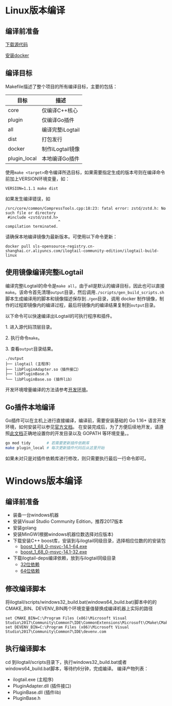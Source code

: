 # Linux版本编译

## 编译前准备

[下载源代码](download.md)

[安装docker](https://docs.docker.com/engine/install/)

## 编译目标 <a name="veSpV"></a>

Makefile描述了整个项目的所有编译目标，主要的包括：

| **目标** | **描述** |
| --- | --- |
| core | 仅编译C++核心 |
| plugin | 仅编译Go插件 |
| all | 编译完整iLogtail |
| dist | 打包发行 |
| docker | 制作iLogtail镜像 |
| plugin_local | 本地编译Go插件 |

使用`make <target>`命令编译所选目标，如果需要指定生成的版本号则在编译命令前加上VERSION环境变量，如：

```shell
VERSION=1.1.1 make dist
```

如果发生编译错误，如

``` shell
/src/core/common/CompressTools.cpp:18:23: fatal error: zstd/zstd.h: No such file or directory
 #include <zstd/zstd.h>
                       ^
compilation terminated.
```

请确保本地编译镜像为最新版本。可使用以下命令更新：

``` shell
docker pull sls-opensource-registry.cn-shanghai.cr.aliyuncs.com/ilogtail-community-edition/ilogtail-build-linux
```

## 使用镜像编译完整iLogtail

编译完整iLogtail的命令是`make all`，由于all是默认的编译目标，因此也可以直接`make`。该命令首先清理`output`目录，然后调用`./scripts/gen_build_scripts.sh`脚本生成编译用的脚本和镜像描述保存到`./gen`目录，调用 docker 制作镜像，制作的过程即镜像内的编译过程，最后将镜像内的编译结果复制到`output`目录。

以下命令可以快速编译出iLogtail的可执行程序和插件。

1\. 进入源代码顶层目录。

2\. 执行命令`make`。

3\. 查看`output`目录结果。

```text
./output
├── ilogtail (主程序）
├── libPluginAdapter.so（插件接口）
├── libPluginBase.h
└── libPluginBase.so (插件lib）
```

开发环境增量编译的方法请参考[开发环境](../../developer-guide/development-environment.md)。

## Go插件本地编译

Go插件可以在主机上进行直接编译，编译前，需要安装基础的 Go 1.16+
语言开发环境，如何安装可以参见[官方文档](https://golang.org/doc/install)。
在安装完成后，为了方便后续地开发，请遵照[此文档](https://golang.org/doc/code#Organization)正确地设置你的开发目录以及 GOPATH 等环境变量。。

```bash
go mod tidy       # 若需要更新插件依赖库
make plugin_local # 每次更新插件代码后从这里开始
```

如果未对只是对插件依赖库进行修改，则只需要执行最后一行命令即可。


# Windows版本编译

## 编译前准备
- 装备一台windows机器
- 安装Visual Studio Community Edition，推荐2017版本
- 安装golang
- 安装MinGW(根据windows机器位数选择对应版本)
- 下载安装C++ boost库，安装到与ilogtail同级目录，选择相应位数的的安装包
  - [boost_1_68_0-msvc-14.1-64.exe](https://sourceforge.net/projects/boost/files/boost-binaries/1.68.0/boost_1_68_0-msvc-14.1-64.exe/download)
  - [boost_1_68_0-msvc-14.1-32.exe](https://sourceforge.net/projects/boost/files/boost-binaries/1.68.0/boost_1_68_0-msvc-14.1-32.exe/download)
- 下载ilogtail-deps编译依赖，放到与ilogtail同级目录
  - [32位依赖](https://ilogtail-community-edition.oss-cn-shanghai.aliyuncs.com/prebuiltdependencies/ilogtail-deps.windows-386.zip)
  - [64位依赖](https://ilogtail-community-edition.oss-cn-shanghai.aliyuncs.com/prebuilt-dependencies/ilogtail-deps.windows-x64.tar)

## 修改编译脚本
将ilogtail/scripts/windows32_build.bat(windows64_build.bat)脚本中的的CMAKE_BIN、DEVENV_BIN两个环境变量值替换成编译机器上实际的路径
```shell
set CMAKE_BIN=C:\Program Files (x86)\Microsoft Visual Studio\2017\Community\Common7\IDE\CommonExtensions\Microsoft\CMake\CMake\bin\cmake
set DEVENV_BIN=C:\Program Files (x86)\Microsoft Visual Studio\2017\Community\Common7\IDE\devenv.com
```

## 执行编译脚本
cd 到ilogtail/scripts目录下，执行windows32_build.bat或者windows64_build.bat脚本，等待约6分钟，完成编译。
编译产物列表：
- ilogtail.exe (主程序)
- PluginAdapter.dll (插件接口)
- PluginBase.dll (插件lib)
- PluginBase.h
